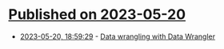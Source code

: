 # [Published on 2023-05-20](index.md)

* [2023-05-20, 18:59:29](https://lobste.rs/s/jwb3ib/data_wrangling_with_data_wrangler) - [Data wrangling with Data Wrangler](https://austinhenley.com/blog/datawrangler.html)
